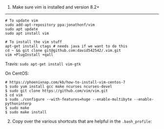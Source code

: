 1. Make sure vim is installed and version 8.2+
---
```
# To update vim
sudo add-apt-repository ppa:jonathonf/vim
sudo apt update
sudo apt install vim

# To install the vim stuff
apt-get install ctags # needs java if we want to do this
cd ~ && git clone git@github.com:david542542/.vim.git
vim +PlugInstall +qall
```

Travis: `sudo apt-get install vim-gtk`

On CentOS:

```
# https://phoenixnap.com/kb/how-to-install-vim-centos-7
$ sudo yum install gcc make ncurses ncurses-devel
$ sudo git clone https://github.com/vim/vim.git
$ cd vim
$ sudo ./configure --with-features=huge --enable-multibyte --enable-pythoninterp
$ sudo make
$ sudo make install
```

2. Copy over the various shortcuts that are helpful in the `.bash_profile`:


